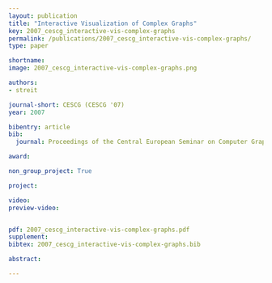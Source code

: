 ```yaml
---
layout: publication
title: "Interactive Visualization of Complex Graphs"
key: 2007_cescg_interactive-vis-complex-graphs
permalink: /publications/2007_cescg_interactive-vis-complex-graphs/
type: paper

shortname:
image: 2007_cescg_interactive-vis-complex-graphs.png

authors:
- streit

journal-short: CESCG (CESCG '07)
year: 2007

bibentry: article
bib:
  journal: Proceedings of the Central European Seminar on Computer Graphics (CESCG '07)

award: 

non_group_project: True

project:

video:
preview-video:


pdf: 2007_cescg_interactive-vis-complex-graphs.pdf
supplement:
bibtex: 2007_cescg_interactive-vis-complex-graphs.bib

abstract: 

---
```



